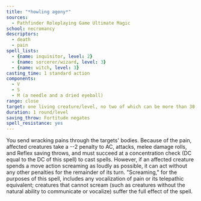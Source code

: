 ```yaml
---
title: "*howling agony*"
sources:
  - Pathfinder Roleplaying Game Ultimate Magic
school: necromancy
descriptors:
  - death
  - pain
spell_lists:
  - {name: inquisitor, level: 2}
  - {name: sorcerer/wizard, level: 3}
  - {name: witch, level: 3}
casting_time: 1 standard action
components:
  - V
  - S
  - M (a needle and a dried eyeball)
range: close
target: one living creature/level, no two of which can be more than 30 ft. apart
duration: 1 round/level
saving_throw: Fortitude negates
spell_resistance: yes
---
```


You send wracking pains through the targets' bodies. Because of the pain, affected creatures take a --2 penalty to AC, attacks, melee damage rolls, and Reflex saving throws, and must succeed at a concentration check (DC equal to the DC of this spell) to cast spells. However, if an affected creature spends a move action screaming as loudly as possible, it can act without any other penalties for the remainder of its turn. "Screaming," for the purposes of this spell, includes any vocalization of pain or its telepathic equivalent; creatures that cannot scream (such as creatures without the natural ability to communicate or vocalize) suffer the full effect of the spell.

